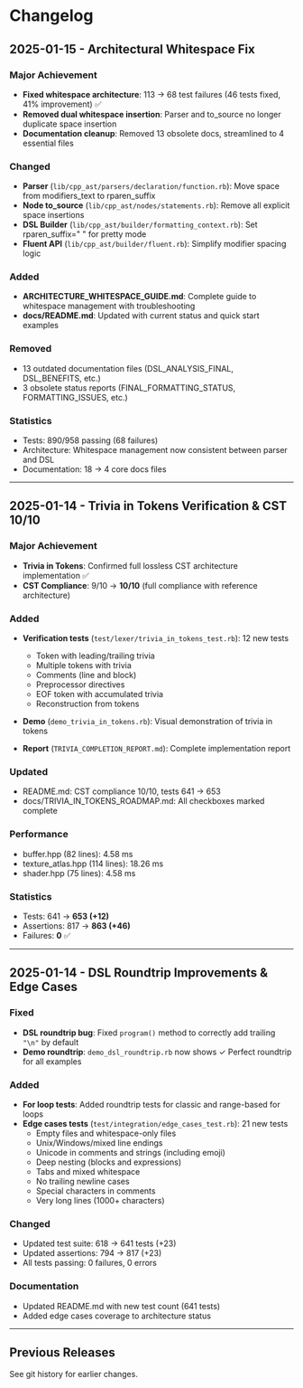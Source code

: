 # Changelog

## 2025-01-15 - Architectural Whitespace Fix

### Major Achievement
- **Fixed whitespace architecture**: 113 → 68 test failures (46 tests fixed, 41% improvement) ✅
- **Removed dual whitespace insertion**: Parser and to_source no longer duplicate space insertion
- **Documentation cleanup**: Removed 13 obsolete docs, streamlined to 4 essential files

### Changed
- **Parser** (`lib/cpp_ast/parsers/declaration/function.rb`): Move space from modifiers_text to rparen_suffix
- **Node to_source** (`lib/cpp_ast/nodes/statements.rb`): Remove all explicit space insertions
- **DSL Builder** (`lib/cpp_ast/builder/formatting_context.rb`): Set rparen_suffix=" " for pretty mode
- **Fluent API** (`lib/cpp_ast/builder/fluent.rb`): Simplify modifier spacing logic

### Added
- **ARCHITECTURE_WHITESPACE_GUIDE.md**: Complete guide to whitespace management with troubleshooting
- **docs/README.md**: Updated with current status and quick start examples

### Removed
- 13 outdated documentation files (DSL_ANALYSIS_FINAL, DSL_BENEFITS, etc.)
- 3 obsolete status reports (FINAL_FORMATTING_STATUS, FORMATTING_ISSUES, etc.)

### Statistics
- Tests: 890/958 passing (68 failures)
- Architecture: Whitespace management now consistent between parser and DSL
- Documentation: 18 → 4 core docs files

---

## 2025-01-14 - Trivia in Tokens Verification & CST 10/10

### Major Achievement
- **Trivia in Tokens**: Confirmed full lossless CST architecture implementation ✅
- **CST Compliance**: 9/10 → **10/10** (full compliance with reference architecture)

### Added
- **Verification tests** (`test/lexer/trivia_in_tokens_test.rb`): 12 new tests
  - Token with leading/trailing trivia
  - Multiple tokens with trivia
  - Comments (line and block)
  - Preprocessor directives
  - EOF token with accumulated trivia
  - Reconstruction from tokens

- **Demo** (`demo_trivia_in_tokens.rb`): Visual demonstration of trivia in tokens
- **Report** (`TRIVIA_COMPLETION_REPORT.md`): Complete implementation report

### Updated
- README.md: CST compliance 10/10, tests 641 → 653
- docs/TRIVIA_IN_TOKENS_ROADMAP.md: All checkboxes marked complete

### Performance
- buffer.hpp (82 lines): 4.58 ms
- texture_atlas.hpp (114 lines): 18.26 ms
- shader.hpp (75 lines): 4.58 ms

### Statistics
- Tests: 641 → **653 (+12)**
- Assertions: 817 → **863 (+46)**
- Failures: **0** ✅

---

## 2025-01-14 - DSL Roundtrip Improvements & Edge Cases

### Fixed
- **DSL roundtrip bug**: Fixed `program()` method to correctly add trailing `"\n"` by default
- **Demo roundtrip**: `demo_dsl_roundtrip.rb` now shows ✓ Perfect roundtrip for all examples

### Added
- **For loop tests**: Added roundtrip tests for classic and range-based for loops
- **Edge cases tests** (`test/integration/edge_cases_test.rb`): 21 new tests
  - Empty files and whitespace-only files
  - Unix/Windows/mixed line endings
  - Unicode in comments and strings (including emoji)
  - Deep nesting (blocks and expressions)
  - Tabs and mixed whitespace
  - No trailing newline cases
  - Special characters in comments
  - Very long lines (1000+ characters)

### Changed
- Updated test suite: 618 → 641 tests (+23)
- Updated assertions: 794 → 817 (+23)
- All tests passing: 0 failures, 0 errors

### Documentation
- Updated README.md with new test count (641 tests)
- Added edge cases coverage to architecture status

---

## Previous Releases
See git history for earlier changes.
